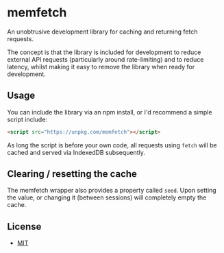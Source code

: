 # memfetch

An unobtrusive development library for caching and returning fetch requests.

The concept is that the library is included for development to reduce external API requests (particularly around rate-limiting) and to reduce latency, whilst making it easy to remove the library when ready for development.

## Usage

You can include the library via an npm install, or I'd recommend a simple script include:

```html
<script src="https://unpkg.com/memfetch"></script>
```

As long the script is before your own code, all requests using `fetch` will be cached and served via IndexedDB subsequently.


## Clearing / resetting the cache

The memfetch wrapper also provides a property called `seed`. Upon setting the value, or changing it (between sessions) will completely empty the cache.

## License

- [MIT](https://rem.mit-license.org)

